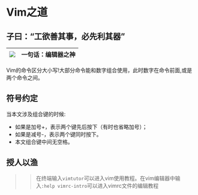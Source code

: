 Vim之道
===
子曰：“工欲善其事，必先利其器”
---------------------

|![](http://img.my.csdn.net/uploads/201406/15/1402811722_5338.png)|一句话：编辑器之神|
|-----|-----|


Vim的命令区分大小写!大部分命令能和数字组合使用，此时数字在命令前面,或是两个命令之间。

## 符号约定
当本文涉及组合键的时候:
- 如果是加号+，表示两个键先后按下（有时也省略加号）；
- 如果是减号-，表示两个键同时按下。
- 本文组合键中间无空格。

## 授人以渔
>>在终端输入`vimtutor`可以进入vim使用教程。在vim编辑器中输入`:help vimrc-intro`可以进入vimrc文件的编辑教程
